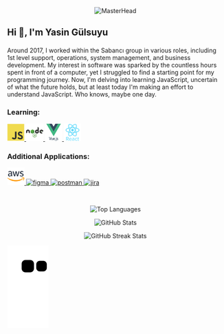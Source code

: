 <div style="text-align: center;">
    <img src="https://i.giphy.com/media/v1.Y2lkPTc5MGI3NjExbmM5YjhnNjE1Ym03eG9pdnptMDE0djhwaGlyNTFjaXFma25ub2FwbiZlcD12MV9pbnRlcm5hbF9naWZfYnlfaWQmY3Q9Zw/XIqCQx02E1U9W/giphy.gif" alt="MasterHead" width="100%" height="400px">
</div>

<h3 style="text-align: left; font-size: 1.5em;">Hi 👋, I'm Yasin Gülsuyu</h3>

<p style="text-align: left;">
    Around 2017, I worked within the Sabancı group in various roles, including 1st level support, operations, system management, and business development. My interest in software was sparked by the countless hours spent in front of a computer, yet I struggled to find a starting point for my programming journey. Now, I'm delving into learning JavaScript, uncertain of what the future holds, but at least today I'm making an effort to understand JavaScript. Who knows, maybe one day.
</p>

<h3 style="text-align: left;">Learning:</h3>
<p style="text-align: left;">
    <a href="https://developer.mozilla.org/en-US/docs/Web/JavaScript" target="_blank" rel="noreferrer">
        <img src="https://raw.githubusercontent.com/devicons/devicon/master/icons/javascript/javascript-original.svg" alt="javascript" width="40" height="40"/>
    </a>
    <a href="https://nodejs.org" target="_blank" rel="noreferrer">
        <img src="https://raw.githubusercontent.com/devicons/devicon/master/icons/nodejs/nodejs-original-wordmark.svg" alt="nodejs" width="40" height="40"/>
    </a>
    <a href="https://vuejs.org/" target="_blank" rel="noreferrer">
        <img src="https://raw.githubusercontent.com/devicons/devicon/master/icons/vuejs/vuejs-original-wordmark.svg" alt="vuejs" width="40" height="40"/>
    </a>
    <a href="https://reactjs.org/" target="_blank" rel="noreferrer">
        <img src="https://raw.githubusercontent.com/devicons/devicon/master/icons/react/react-original-wordmark.svg" alt="react" width="40" height="40"/>
    </a>
</p>

<h3 style="text-align: left;">Additional Applications:</h3>
<p style="text-align: left;">
    <a href="https://aws.amazon.com" target="_blank" rel="noreferrer">
        <img src="https://raw.githubusercontent.com/devicons/devicon/master/icons/amazonwebservices/amazonwebservices-original-wordmark.svg" alt="aws" width="40" height="40"/>
    </a>
    <a href="https://www.figma.com/" target="_blank" rel="noreferrer">
        <img src="https://www.vectorlogo.zone/logos/figma/figma-icon.svg" alt="figma" width="40" height="40"/>
    </a>
    <a href="https://www.postman.com/" target="_blank" rel="noreferrer">
        <img src="https://www.vectorlogo.zone/logos/getpostman/getpostman-icon.svg" alt="postman" width="40" height="40"/>
    </a>
    <a href="https://www.atlassian.com/software/jira" target="_blank" rel="noreferrer">
        <img src="https://www.vectorlogo.zone/logos/atlassian_jira/atlassian_jira-icon.svg" alt="jira" width="40" height="40"/>
    </a>
</p>

<br>

<p align="center">
    <img src="https://github-readme-stats.vercel.app/api/top-langs/?username=drekovicyasin&layout=compact&langs_count=6&theme=default&bg_color=ffffff" alt="Top Languages" />
</p>

<p align="center">
    <img src="https://github-readme-stats.vercel.app/api?username=drekovicyasin&show_icons=true&theme=default&bg_color=ffffff" alt="GitHub Stats" />
</p>

<p align="center">
    <img src="https://github-readme-streak-stats.herokuapp.com/?user=drekovicyasin&theme=default&background=ffffff" alt="GitHub Streak Stats" />
</p>

![snake gif](https://github.com/DrekovicYasin/DrekovicYasin/blob/output/github-contribution-grid-snake.svg)
